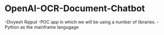 # OpenAI-OCR-Document-Chatbot
-Divyesh Rajput
-POC app in which we will be using a number of libraries. 
-Python as the mainframe langugage
